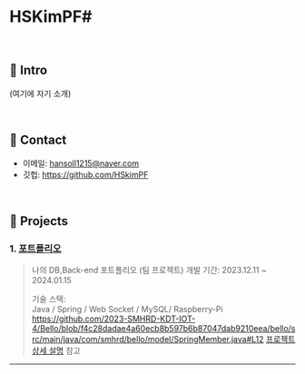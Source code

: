 # HSKimPF# 
>

</br>

## :pushpin: Intro
(여기에 자기 소개)

</br>

## :pushpin: Contact
- 이메일: hansoll1215@naver.com
- 깃헙: https://github.com/HSkimPF

</br>

## :pushpin: Projects
### 1. [포트폴리오](https://github.com/2023-SMHRD-KDT-IOT-4/Bello/tree/new_socket_version)
>나의 DB,Back-end 포트폴리오 (팀 프로젝트)
>개발 기간: 2023.12.11 ~ 2024.01.15  
>  
>기술 스택:  
>Java / Spring / Web Socket / MySQL/ Raspberry-Pi
><br>
>https://github.com/2023-SMHRD-KDT-IOT-4/Bello/blob/f4c28dadae4a60ecb8b597b6b87047dab9210eea/bello/src/main/java/com/smhrd/bello/model/SpringMember.java#L12
>[프로젝트 상세 설명](https://github.com/2021-SMHRD-KDT-AI-15/SNSRepo) 참고

---

